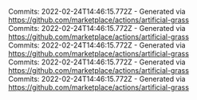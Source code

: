 Commits: 2022-02-24T14:46:15.772Z - Generated via https://github.com/marketplace/actions/artificial-grass
<br>
Commits: 2022-02-24T14:46:15.772Z - Generated via https://github.com/marketplace/actions/artificial-grass
<br>
Commits: 2022-02-24T14:46:15.772Z - Generated via https://github.com/marketplace/actions/artificial-grass
<br>
Commits: 2022-02-24T14:46:15.772Z - Generated via https://github.com/marketplace/actions/artificial-grass
<br>
Commits: 2022-02-24T14:46:15.772Z - Generated via https://github.com/marketplace/actions/artificial-grass
<br>
